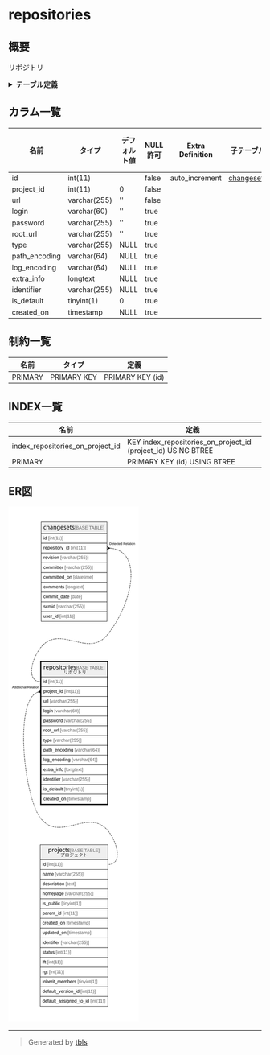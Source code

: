 # repositories

## 概要

リポジトリ

<details>
<summary><strong>テーブル定義</strong></summary>

```sql
CREATE TABLE `repositories` (
  `id` int(11) NOT NULL AUTO_INCREMENT,
  `project_id` int(11) NOT NULL DEFAULT 0,
  `url` varchar(255) NOT NULL DEFAULT '',
  `login` varchar(60) DEFAULT '',
  `password` varchar(255) DEFAULT '',
  `root_url` varchar(255) DEFAULT '',
  `type` varchar(255) DEFAULT NULL,
  `path_encoding` varchar(64) DEFAULT NULL,
  `log_encoding` varchar(64) DEFAULT NULL,
  `extra_info` longtext DEFAULT NULL,
  `identifier` varchar(255) DEFAULT NULL,
  `is_default` tinyint(1) DEFAULT 0,
  `created_on` timestamp NULL DEFAULT NULL,
  PRIMARY KEY (`id`),
  KEY `index_repositories_on_project_id` (`project_id`)
) ENGINE=InnoDB DEFAULT CHARSET=utf8mb4
```

</details>

## カラム一覧

| 名前            | タイプ          | デフォルト値       | NULL許可   | Extra Definition | 子テーブル                       | 親テーブル                   | コメント     |
| ------------- | ------------ | ------------ | -------- | ---------------- | --------------------------- | ----------------------- | -------- |
| id            | int(11)      |              | false    | auto_increment   | [changesets](changesets.md) |                         |          |
| project_id    | int(11)      | 0            | false    |                  |                             | [projects](projects.md) |          |
| url           | varchar(255) | ''           | false    |                  |                             |                         |          |
| login         | varchar(60)  | ''           | true     |                  |                             |                         |          |
| password      | varchar(255) | ''           | true     |                  |                             |                         |          |
| root_url      | varchar(255) | ''           | true     |                  |                             |                         |          |
| type          | varchar(255) | NULL         | true     |                  |                             |                         |          |
| path_encoding | varchar(64)  | NULL         | true     |                  |                             |                         |          |
| log_encoding  | varchar(64)  | NULL         | true     |                  |                             |                         |          |
| extra_info    | longtext     | NULL         | true     |                  |                             |                         |          |
| identifier    | varchar(255) | NULL         | true     |                  |                             |                         |          |
| is_default    | tinyint(1)   | 0            | true     |                  |                             |                         |          |
| created_on    | timestamp    | NULL         | true     |                  |                             |                         |          |

## 制約一覧

| 名前      | タイプ         | 定義               |
| ------- | ----------- | ---------------- |
| PRIMARY | PRIMARY KEY | PRIMARY KEY (id) |

## INDEX一覧

| 名前                               | 定義                                                            |
| -------------------------------- | ------------------------------------------------------------- |
| index_repositories_on_project_id | KEY index_repositories_on_project_id (project_id) USING BTREE |
| PRIMARY                          | PRIMARY KEY (id) USING BTREE                                  |

## ER図

![er](repositories.svg)

---

> Generated by [tbls](https://github.com/k1LoW/tbls)
